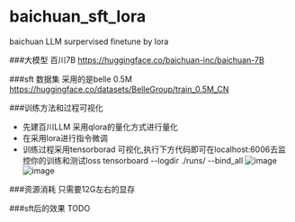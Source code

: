 # baichuan_sft_lora
baichuan LLM surpervised finetune by lora

###大模型
百川7B 
https://huggingface.co/baichuan-inc/baichuan-7B

###sft 数据集
采用的是belle 0.5M
https://huggingface.co/datasets/BelleGroup/train_0.5M_CN

###训练方法和过程可视化
+ 先建百川LLM 采用qlora的量化方式进行量化
+ 在采用lora进行指令微调
+ 训练过程采用tensorborad 可视化,执行下方代码即可在localhost:6006去监控你的训练和测试loss
tensorboard  --logdir ./runs/ --bind_all
![image](https://github.com/wp931120/baichuan_sft_lora/assets/28627216/8a0cece1-189a-42a1-ab38-79f244e95d06)
![image](https://github.com/wp931120/baichuan_sft_lora/assets/28627216/0f4897a1-cc9b-440d-a962-dfe5e3da8711)



###资源消耗
只需要12G左右的显存

###sft后的效果
TODO
